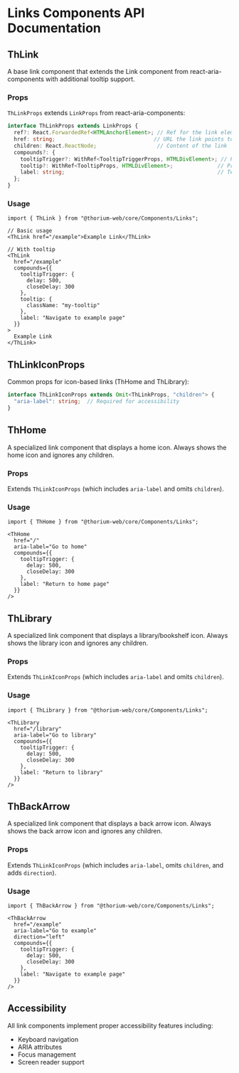 # Links Components API Documentation

## ThLink

A base link component that extends the Link component from react-aria-components with additional tooltip support.

### Props

`ThLinkProps` extends `LinkProps` from react-aria-components:

```typescript
interface ThLinkProps extends LinkProps {
  ref?: React.ForwardedRef<HTMLAnchorElement>; // Ref for the link element
  href: string;                               // URL the link points to
  children: React.ReactNode;                   // Content of the link
  compounds?: {
    tooltipTrigger?: WithRef<TooltipTriggerProps, HTMLDivElement>; // Props for tooltip trigger
    tooltip?: WithRef<TooltipProps, HTMLDivElement>;              // Props for tooltip
    label: string;                                                // Text content for the tooltip
  };
}
```

### Usage

```tsx
import { ThLink } from "@thorium-web/core/Components/Links";

// Basic usage
<ThLink href="/example">Example Link</ThLink>

// With tooltip
<ThLink 
  href="/example"
  compounds={{
    tooltipTrigger: {
      delay: 500,
      closeDelay: 300
    },
    tooltip: {
      className: "my-tooltip"
    },
    label: "Navigate to example page"
  }}
>
  Example Link
</ThLink>
```

## ThLinkIconProps

Common props for icon-based links (ThHome and ThLibrary):

```typescript
interface ThLinkIconProps extends Omit<ThLinkProps, "children"> {
  "aria-label": string;  // Required for accessibility
}
```

## ThHome

A specialized link component that displays a home icon. Always shows the home icon and ignores any children.

### Props

Extends `ThLinkIconProps` (which includes `aria-label` and omits `children`).

### Usage

```tsx
import { ThHome } from "@thorium-web/core/Components/Links";

<ThHome 
  href="/" 
  aria-label="Go to home"
  compounds={{
    tooltipTrigger: {
      delay: 500,
      closeDelay: 300
    },
    label: "Return to home page"
  }}
/>
```

## ThLibrary

A specialized link component that displays a library/bookshelf icon. Always shows the library icon and ignores any children.

### Props

Extends `ThLinkIconProps` (which includes `aria-label` and omits `children`).

### Usage

```tsx
import { ThLibrary } from "@thorium-web/core/Components/Links";

<ThLibrary 
  href="/library" 
  aria-label="Go to library"
  compounds={{
    tooltipTrigger: {
      delay: 500,
      closeDelay: 300
    },
    label: "Return to library"
  }}
/>
```

## ThBackArrow

A specialized link component that displays a back arrow icon. Always shows the back arrow icon and ignores any children.

### Props

Extends `ThLinkIconProps` (which includes `aria-label`, omits `children`, and adds `direction`).

### Usage

```tsx
import { ThBackArrow } from "@thorium-web/core/Components/Links";

<ThBackArrow 
  href="/example" 
  aria-label="Go to example"
  direction="left"
  compounds={{
    tooltipTrigger: {
      delay: 500,
      closeDelay: 300
    },
    label: "Navigate to example page"
  }}
/>
```

## Accessibility

All link components implement proper accessibility features including:
- Keyboard navigation
- ARIA attributes
- Focus management
- Screen reader support
